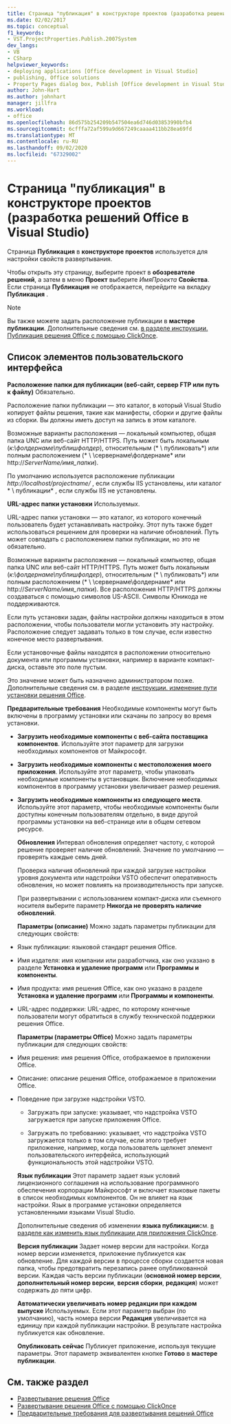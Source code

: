 ```yaml
---
title: Страница "публикация" в конструкторе проектов (разработка решений Office)
ms.date: 02/02/2017
ms.topic: conceptual
f1_keywords:
- VST.ProjectProperties.Publish.2007System
dev_langs:
- VB
- CSharp
helpviewer_keywords:
- deploying applications [Office development in Visual Studio]
- publishing, Office solutions
- Property Pages dialog box, Publish [Office development in Visual Studio]
author: John-Hart
ms.author: johnhart
manager: jillfra
ms.workload:
- office
ms.openlocfilehash: 86d575b254209b547504ea6d746d03853990bfb4
ms.sourcegitcommit: 6cfffa72af599a9d667249caaaa411bb28ea69fd
ms.translationtype: MT
ms.contentlocale: ru-RU
ms.lasthandoff: 09/02/2020
ms.locfileid: "67329002"
---
```

# <a name="publish-page-project-designer-office-development-in-visual-studio"></a>Страница "публикация" в конструкторе проектов (разработка решений Office в Visual Studio)
  Страница **Публикация** в **конструкторе проектов** используется для настройки свойств развертывания.

 Чтобы открыть эту страницу, выберите проект в **обозревателе решений**, а затем в меню **Проект** выберите *ИмяПроекта* **Свойства**. Если страница **Публикация** не отображается, перейдите на вкладку **Публикация** .

> [!NOTE]
> Вы также можете задать расположение публикации в **мастере публикации**. Дополнительные сведения см. [в разделе инструкции. Публикация решения Office с помощью ClickOnce](https://msdn.microsoft.com/2b6c247e-bc04-4ce4-bb64-c4e79bb3d5b8).

## <a name="uielement-list"></a>Список элементов пользовательского интерфейса
 **Расположение папки для публикации (веб-сайт, сервер FTP или путь к файлу)** Обязательно.

 Расположение папки публикации — это каталог, в который Visual Studio копирует файлы решения, такие как манифесты, сборки и другие файлы из сборки. Вы должны иметь доступ на запись в этом каталоге.

 Возможные варианты расположения — локальный компьютер, общая папка UNC или веб-сайт HTTP/HTTPS. Путь может быть локальным (*к:\фолдернаме\публишфолдер*), относительным (* \\ публиковать*) или полным расположением (* \\ \сервернаме\фолдернаме* или http://<em>ServerName/имя_папки</em>).

 По умолчанию используется расположение публикации *http://localhost/projectname/* , если службы IIS установлены, или каталог * \\ публикации* , если службы IIS не установлены.

 **URL-адрес папки установки** Используемых.

 URL-адрес папки установки — это каталог, из которого конечный пользователь будет устанавливать настройку. Этот путь также будет использоваться решением для проверки на наличие обновлений. Путь может совпадать с расположением папки публикации, но это не обязательно.

 Возможные варианты расположения — локальный компьютер, общая папка UNC или веб-сайт HTTP/HTTPS. Путь может быть локальным (*к:\фолдернаме\публишфолдер*), относительным (* \\ публиковать*) или полным расположением (* \\ \сервернаме\фолдернаме* или http://<em>ServerName/имя_папки</em>). Все расположения HTTP/HTTPS должны создаваться с помощью символов US-ASCII. Символы Юникода не поддерживаются.

 Если путь установки задан, файлы настройки должны находиться в этом расположении, чтобы пользователи могли установить эту настройку. Расположение следует задавать только в том случае, если известно конечное место развертывания.

 Если установочные файлы находятся в расположении относительно документа или программы установки, например в варианте компакт-диска, оставьте это поле пустым.

 Это значение может быть назначено администратором позже. Дополнительные сведения см. в разделе [инструкции. изменение пути установки решения Office](https://msdn.microsoft.com/d0eaa07b-2d72-4902-899f-2f9fb165b8fd).

 **Предварительные требования** Необходимые компоненты могут быть включены в программу установки или скачаны по запросу во время установки.

- **Загрузить необходимые компоненты с веб-сайта поставщика компонентов**. Используйте этот параметр для загрузки необходимых компонентов от Майкрософт.

- **Загрузить необходимые компоненты с местоположения моего приложения**. Используйте этот параметр, чтобы упаковать необходимые компоненты в установщик. Включение необходимых компонентов в программу установки увеличивает размер решения.

- **Загрузить необходимые компоненты из следующего места**. Используйте этот параметр, чтобы необходимые компоненты были доступны конечным пользователям отдельно, в виде другой программы установки на веб-странице или в общем сетевом ресурсе.

  **Обновления** Интервал обновления определяет частоту, с которой решение проверяет наличие обновлений. Значение по умолчанию — проверять каждые семь дней.

  Проверка наличия обновлений при каждой загрузке настройки уровня документа или надстройки VSTO обеспечит оперативность обновления, но может повлиять на производительность при запуске.

  При развертывании с использованием компакт-диска или съемного носителя выберите параметр **Никогда не проверять наличие обновлений**.

  **Параметры (описание)** Можно задать параметры публикации для следующих свойств:

- Язык публикации: языковой стандарт решения Office.

- Имя издателя: имя компании или разработчика, как оно указано в разделе **Установка и удаление программ** или **Программы и компоненты**.

- Имя продукта: имя решения Office, как оно указано в разделе **Установка и удаление программ** или **Программы и компоненты**.

- URL-адрес поддержки: URL-адрес, по которому конечные пользователи могут обратиться в службу технической поддержки решения Office.

  **Параметры (параметры Office)** Можно задать параметры публикации для следующих свойств:

- Имя решения: имя решения Office, отображаемое в приложении Office.

- Описание: описание решения Office, отображаемое в приложении Office.

- Поведение при загрузке надстройки VSTO.

  - Загружать при запуске: указывает, что надстройка VSTO загружается при запуске приложения Office.

  - Загружать по требованию: указывает, что надстройка VSTO загружается только в том случае, если этого требует приложение, например, когда пользователь щелкнет элемент пользовательского интерфейса, использующий функциональность этой надстройки VSTO.

  **Язык публикации** Этот параметр задает язык условий лицензионного соглашения на использование программного обеспечения корпорации Майкрософт и включает языковые пакеты в список необходимых компонентов. Он не влияет на язык настройки. Язык в программе установки определяется установленными языками Visual Studio.

  Дополнительные сведения об изменении **языка публикации**см. [в разделе как изменить язык публикации для приложения ClickOnce](../deployment/how-to-change-the-publish-language-for-a-clickonce-application.md).

  **Версия публикации** Задает номер версии для настройки. Когда номер версии изменяется, приложение публикуется как обновление. Для каждой версии в процессе сборки создается новая папка, чтобы предотвратить перезапись ранее опубликованной версии. Каждая часть версии публикации (**основной номер версии**, **дополнительный номер версии**, **версия сборки**, **редакция**) может содержать до пяти цифр.

  **Автоматически увеличивать номер редакции при каждом выпуске** Используемых. Если этот параметр выбран (по умолчанию), часть номера версии **Редакция** увеличивается на единицу при каждой публикации настройки. В результате настройка публикуется как обновление.

  **Опубликовать сейчас** Публикует приложение, используя текущие параметры. Этот параметр эквивалентен кнопке **Готово** в **мастере публикации**.

## <a name="see-also"></a>См. также раздел

- [Развертывание решения Office](../vsto/deploying-an-office-solution.md)
- [Развертывание решения Office с помощью ClickOnce](../vsto/deploying-an-office-solution-by-using-clickonce.md)
- [Предварительные требования для развертывания решений Office](https://msdn.microsoft.com/9f672809-43a3-40a1-9057-397ce3b5126e)

